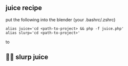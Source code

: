## juice recipe
put the following into the blender (your .bashrc/.zshrc)
```
alias juice='cd <path-to-project> && php -f juice.php'
alias slurp='cd <path-to-project>'
```
to

## 🧃🦕 slurp juice